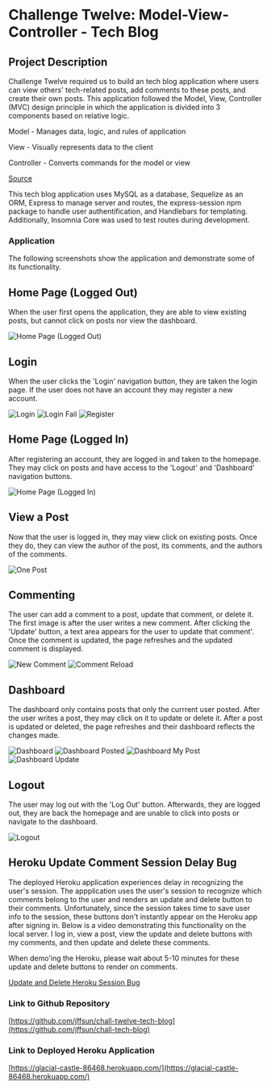 # Challenge Twelve: Model-View-Controller - Tech Blog

## Project Description

Challenge Twelve required us to build an tech blog application where users can view others' tech-related posts, add comments to these posts, and create their own posts. This application followed the Model, View, Controller (MVC) design principle in which the application is divided into 3 components based on relative logic.

Model - Manages data, logic, and rules of application

View - Visually represents data to the client

Controller - Converts commands for the model or view 

[Source](https://en.wikipedia.org/wiki/Model%E2%80%93view%E2%80%93controller#Components)

This tech blog application uses MySQL as a database, Sequelize as an ORM, Express to manage server and routes, the express-session npm package to handle user authentification, and Handlebars for  templating. Additionally, Insomnia Core was used to test routes during development.  

### Application 

The following screenshots show the application and demonstrate some of its functionality. 

## Home Page (Logged Out)


When the user first opens the application, they are able to view existing posts, but cannot click on posts nor view the dashboard. 

![Home Page (Logged Out)](./public/images/home-logged-out.png)


## Login


When the user clicks the 'Login' navigation button, they are taken the login page. If the user does not have an account they may register a new account.


![Login](./public/images/login.png)
![Login Fail](./public/images/login-fail.png)
![Register](./public/images/register.png)


## Home Page (Logged In)


After registering an account, they are logged in and taken to the homepage. They may click on posts and have access to the 'Logout' and 'Dashboard' navigation buttons.


![Home Page (Logged In)](./public/images/home-logged-in.png)


## View a Post


Now that the user is logged in, they may view click on existing posts. Once they do, they can view the author of the post, its comments, and the authors of the comments. 


![One Post](./public/images/one-post.png)


## Commenting


The user can add a comment to a post, update that comment, or delete it. The first image is after the user writes a new comment. After clicking the 'Update' button, a text area appears for the user to update that comment'. Once the comment is updated, the page refreshes and the updated comment is displayed.


![New Comment](./public/images/new-comment.png)
![Comment Reload](./public/images/comment-reload.png)


## Dashboard


The dashboard only contains posts that only the currrent user posted. After the user writes a post, they may click on it to update or delete it.
After a post is updated or deleted, the page refreshes and their dashboard reflects the changes made.

![Dashboard](./public/images/dashboard.png)
![Dashboard Posted](./public/images/dashboard-posted.png)
![Dashboard My Post](./public/images/dashboard-mypost.png)
![Dashboard Update](./public/images/dashboard-update.png)


## Logout

The user may log out with the 'Log Out' button. Afterwards, they are logged out, they are back the homepage and are unable to click into posts or navigate to the dashboard.

![Logout](./public/images/logout.gif)


## Heroku Update Comment Session Delay Bug

The deployed Heroku application experiences delay in recognizing the user's session. The appplication uses the user's session to recognize which comments belong to the user and renders an update and delete button to their comments. Unfortunately, since the session takes time to save user info to the session, these buttons don't instantly appear on the Heroku app after signing in. Below is a video demonstrating this functionality on the local server. I log in, view a post, view the update and delete buttons with my comments, and then update and delete these comments. 

When demo'ing the Heroku, please wait about 5-10 minutes for these update and delete buttons to render on comments.

[Update and Delete Heroku Session Bug](https://drive.google.com/file/d/18I8r75B9hF2ORcCUw8NplNJkrNVAKoKk/view)


### Link to Github Repository
[https://github.com/jffsun/chall-twelve-tech-blog](https://github.com/jffsun/chall-tech-blog)


### Link to Deployed Heroku Application
[https://glacial-castle-86468.herokuapp.com/](https://glacial-castle-86468.herokuapp.com/)